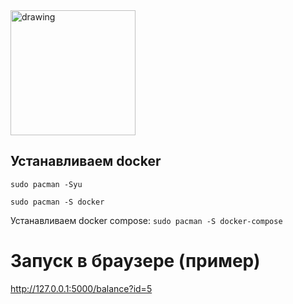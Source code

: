 <img src="https://upload.wikimedia.org/wikipedia/commons/thumb/3/3c/Flask_logo.svg/205px-Flask_logo.svg.png" alt="drawing" width="200"/>

## Устанавливаем docker

`sudo pacman -Syu`

`sudo pacman -S docker`

Устанавливаем docker compose: `sudo pacman -S docker-compose`

# Запуск в браузере (пример)
http://127.0.0.1:5000/balance?id=5
